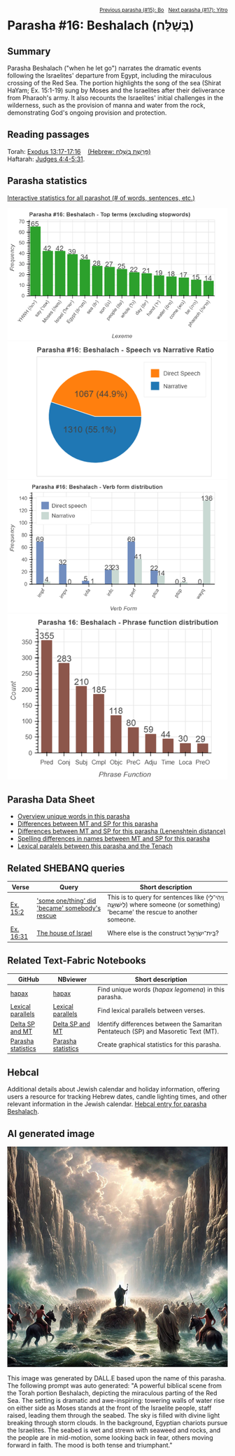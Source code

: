 <span style="float: right;"><sup><a href="../15%20-%20Bo">Previous parasha (#15): Bo</a> &nbsp;&nbsp;<a href="../17%20-%20Yitro">Next parasha (#17): Yitro</a></sup></span>

# Parasha&nbsp;#16: Beshalach (בְּשַׁלַּח)

## Summary

Parasha Beshalach ("when he let go") narrates the dramatic events following the Israelites' departure from Egypt, including the miraculous crossing of the Red Sea. The portion highlights the song of the sea (Shirat HaYam; Ex. 15:1-19) sung by Moses and the Israelites after their deliverance from Pharaoh's army. It also recounts the Israelites' initial challenges in the wilderness, such as the provision of manna and water from the rock, demonstrating God's ongoing provision and protection.

## Reading passages

Torah: <a href="https://www.stepbible.org/?q=version=NASB2020|reference=Ex.13:17-17:16&options=HNVUG" target="_blank">Exodus 13:17-17:16</a> &nbsp;&nbsp; <a href="https://tikkun.io/#/p/beshalach" target="_blank">(Hebrew: פָּרָשַׁת בְּשַׁלַּח)</a><br>
Haftarah: <a href="https://www.stepbible.org/?q=version=NASB2020|reference=Judg.4:4-5:31&options=HNVUG" target="_blank">Judges 4:4-5:31</a>.

## Parasha statistics

<a href="../../General/metrics_distribution.html" target="_blank">Interactive statistics for all parashot (# of words, sentences, etc.)</a>

<img src="top_terms.png">
<img src="speech_narrative_ratio.png">
<img src="verbform_distribution.png">
<img src="phrase_function_distribution.png">

## Parasha Data Sheet

<ul><li><a href="https://tonyjurg.github.io/Parashot/WeeklyParasha/16%20-%20Beshalach/hapax_legomena(Beshalach).html" target="_blank">Overview unique words in this parasha</a>
</li><li><a href="https://tonyjurg.github.io/Parashot/WeeklyParasha/16%20-%20Beshalach/differences_MT_SP(Beshalach).html" target="_blank">Differences between MT and SP for this parasha</a>
</li><li><a href="https://tonyjurg.github.io/Parashot/WeeklyParasha/16%20-%20Beshalach/levenshtein_differences_MT_SP(Beshalach).html" target="_blank">Differences between MT and SP for this parasha (Lenenshtein distance)</a>
</li><li><a href="https://tonyjurg.github.io/Parashot/WeeklyParasha/16%20-%20Beshalach/spelling_differences_SP_MT(Beshalach).html" target="_blank">Spelling differences in names between MT and SP for this parasha</a>
</li><li><a href="https://tonyjurg.github.io/Parashot/WeeklyParasha/16%20-%20Beshalach/lexical_parallels(Beshalach).html" target="_blank">Lexical paralels between this parasha and the Tenach</a>
</li></ul>


## Related SHEBANQ queries

Verse | Query | Short description
--- | --- | ---
<a href="https://www.stepbible.org/?q=version=NASB2020\|reference=Ex.15:2&options=HNVUG" target="_blank">Ex. 15:2</a> | <a href="https://shebanq.ancient-data.org/hebrew/text?iid=5685&version=2021&page=1&mr=r&qw=q" target="_blank">'some one/thing' did 'became' somebody's rescue</a> | This is to query for sentences like  (וַֽיְהִי־לִ֖י לִֽישׁוּעָ֑ה) where someone (or something) 'became' the rescue to another someone.
<a href="https://www.stepbible.org/?q=version=NASB2020\|reference=Ex.16:31&options=HNVUG" target="_blank">Ex. 16:31</a>| <a href="https://shebanq.ancient-data.org/hebrew/text?iid=6527&version=2021&page=1&mr=r&qw=q" target="_blank">The house of Israel</a> | Where else is the construct בֵּֽית־יִשְׂרָאֵ֖ל?

## Related Text-Fabric Notebooks

GitHub | NBviewer | Short description
---|---|---
<a href="https://github.com/tonyjurg/Parashot/tree/main/WeeklyParasha/16%20-%20Beshalach/hapax.ipynb" target="_blank">hapax</a> | <a href="https://nbviewer.org/github/tonyjurg/Parashot/blob/main/WeeklyParasha/16%20-%20Beshalach/hapax.ipynb" target="_blank">hapax</a>| Find unique words (*hapax legomena*) in this parasha.
<a href="https://github.com/tonyjurg/Parashot/tree/main/WeeklyParasha/16%20-%20Beshalach/lexical_parallels.ipynb" target="_blank">Lexical parallels</a> | <a href="https://nbviewer.org/github/tonyjurg/Parashot/blob/main/WeeklyParasha/16%20-%20Beshalach/lexical_parallels.ipynb" target="_blank">Lexical parallels</a>| Find lexical parallels between verses.
<a href="https://github.com/tonyjurg/Parashot/tree/main/WeeklyParasha/16%20-%20Beshalach/delta_mt_and_sp.ipynb" target="_blank">Delta SP and MT</a> | <a href="https://nbviewer.org/github/tonyjurg/Parashot/blob/main/WeeklyParasha/16%20-%20Beshalach/delta_mt_and_sp.ipynb" target="_blank">Delta SP and MT</a>| Identify differences between the Samaritan Pentateuch (SP) and Masoretic Text (MT).
<a href="https://github.com/tonyjurg/Parashot/tree/main/WeeklyParasha/16%20-%20Beshalach/parasha_analysis.ipynb" target="_blank">Parasha statistics</a> | <a href="https://nbviewer.org/github/tonyjurg/Parashot/blob/main/WeeklyParasha/16%20-%20Beshalach/parasha_analysis.ipynb" target="_blank">Parasha statistics</a>| Create graphical statistics for this parasha.

## Hebcal

Additional details about Jewish calendar and holiday information, offering users a resource for tracking Hebrew dates, candle lighting times, and other relevant information in the Jewish calendar. <a href="https://www.hebcal.com/sedrot/beshalach" target="_blank">Hebcal entry for parasha Beshalach</a>.

## AI generated image

<img src="images/dall-e-beshalach.jpg">

This image was generated by DALL.E based upon the name of this parasha.  The following prompt was auto generated: "A powerful biblical scene from the Torah portion Beshalach, depicting the miraculous parting of the Red Sea. The setting is dramatic and awe-inspiring: towering walls of water rise on either side as Moses stands at the front of the Israelite people, staff raised, leading them through the seabed. The sky is filled with divine light breaking through storm clouds. In the background, Egyptian chariots pursue the Israelites. The seabed is wet and strewn with seaweed and rocks, and the people are in mid-motion, some looking back in fear, others moving forward in faith. The mood is both tense and triumphant."
